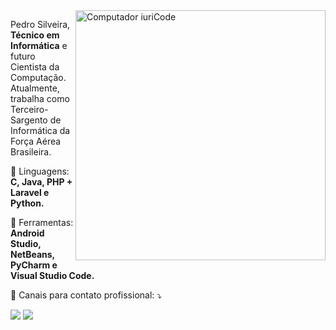 <img src="https://raw.githubusercontent.com/MicaelliMedeiros/micaellimedeiros/master/image/computer-illustration.png" min-width="400px" max-width="400px" width="400px" align="right" alt="Computador iuriCode">

<p align="left"> 
  Pedro Silveira, <strong>Técnico em Informática</strong> e futuro Cientista da Computação.<br>
  Atualmente, trabalha como Terceiro-Sargento de Informática da Força Aérea Brasileira.
</p>

<p align="left">
  🦄 Linguagens: <strong>C, Java, PHP + Laravel e Python.</strong>
</p>

<p align="left">
  💼 Ferramentas: <strong>Android Studio, NetBeans, PyCharm e Visual Studio Code.</strong>
</p>

<p align="left">
  💌 Canais para contato profissional: ⤵️
</p>

<p align="left">
  <a href="#" alt="Gmail">
  <img src="https://img.shields.io/badge/-Gmail-FF0000?style=flat-square&labelColor=FF0000&logo=gmail&logoColor=white&link=pedro.silveiradev@gmail.com" /></a>

  <a href="#" alt="Linkedin">
  <img src="https://img.shields.io/badge/-Linkedin-0e76a8?style=flat-square&logo=Linkedin&logoColor=white&link=pedro-silveira-3590261b0" /></a>
</p>  
